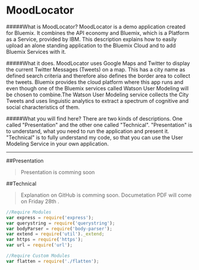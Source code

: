 MoodLocator
===========

#####What is MoodLocator?
MoodLocator is a demo application created for Bluemix.
It combines the API economy and Bluemix, which is a Platform as a Service, provided by IBM.
This description explains how to easily upload an alone standing application to the Bluemix Cloud and to add Bluemix Services with it.

#####What it does.
MoodLocator uses Google Maps and Twitter to display the current Twitter Messages (Tweets) on a map. This has a city name as defined search criteria and therefore also defines the border area to collect the tweets. 
Bluemix provides the cloud platform where this app runs and even though one of the Bluemix services called Watson User Modeling will be chosen to combine.The Watson User Modeling service collects the City Tweets and uses linguistic analytics to extract a spectrum of cognitive and social characteristics of them.

#####What you will find here?
There are two kinds of descriptions. One called "Presentation" and the other one called "Technical".
"Presentation" is to understand, what you need to run the application and present it.
"Technical" is to fully understand my code, so that you can use the User Modeling Service in your own application. 

_____________

##Presentation
>Presentation is comming soon


##Technical
>Explanation on GitHub is comming soon.
 Documetation PDF will come on Friday 28th .
 
```javascript
//Require Modules 
var express = require('express');
var querystring = require('querystring');
var bodyParser = require('body-parser');
var extend = require('util')._extend;
var https = require('https');
var url = require('url');

//Require Custom Modules
var flatten = require('./flatten');
```
